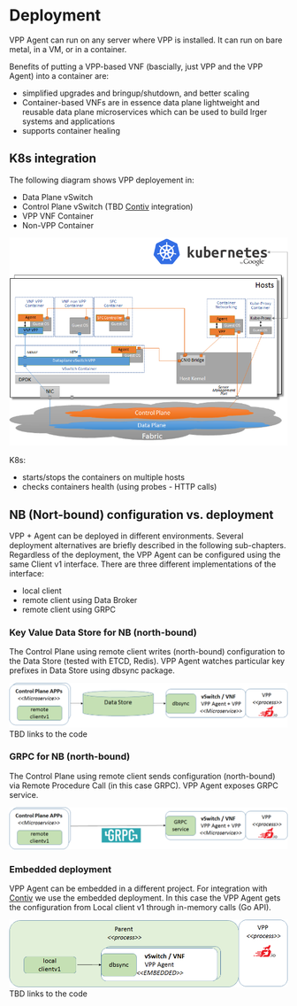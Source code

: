 # Deployment

VPP Agent can run on any server where VPP is installed. It can run on bare
metal, in a VM, or in a container.
 
Benefits of putting a VPP-based VNF (bascially, just VPP and the VPP Agent) 
into a container are:
 * simplified upgrades and bringup/shutdown, and better scaling  
 * Container-based VNFs are in essence data plane lightweight and reusable 
   data plane microservices which can be used to build lrger systems and 
   applications
 * supports container healing 
 
## K8s integration
The following diagram shows VPP deployement in:
- Data Plane vSwitch
- Control Plane vSwitch (TBD [Contiv](http://contiv.github.io/) integration)
- VPP VNF Container
- Non-VPP Container

![K8s integration](imgs/k8s_deployment.png "VPP Agent - K8s integration")

K8s:
- starts/stops the containers on multiple hosts
- checks containers health (using probes - HTTP calls)

## NB (Nort-bound) configuration vs. deployment
VPP + Agent can be deployed in different environments. Several deployment 
alternatives are briefly described in the following sub-chapters. Regardless
of the deployment, the VPP Agent can be configured using the same Client v1
interface. There are three different implementations of the interface:
 - local client
 - remote client using Data Broker
 - remote client using GRPC

### Key Value Data Store for NB (north-bound)
The Control Plane using remote client writes (north-bound) configuration to the Data Store
(tested with ETCD, Redis). VPP Agent watches particular key prefixes in Data 
Store using dbsync package.

![deployment with data store](imgs/deployment_with_data_store.png)
TBD links to the code

### GRPC for NB (north-bound)
The Control Plane using remote client sends configuration (north-bound)
via Remote Procedure Call (in this case GRPC). VPP Agent exposes GRPC service.

![grpc northbound](imgs/deployment_nb_grpc.png)

### Embedded deployment
VPP Agent can be embedded in a different project. For integration with 
[Contiv](http://contiv.github.io/) we use the embedded deployment. In this 
case the VPP Agent gets the configuration from Local client v1 through 
in-memory calls (Go API).

![embeded deployment](imgs/deployment_embeded.png)
TBD links to the code